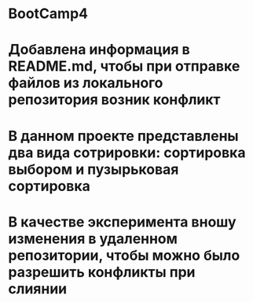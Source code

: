 # BootCamp4
# Добавлена информация в README.md, чтобы при отправке файлов из локального репозитория возник конфликт 
# В данном проекте представлены два вида сотрировки: сортировка выбором и пузырьковая сортировка
# В качестве эксперимента вношу изменения в удаленном репозитории, чтобы можно было разрешить конфликты при слиянии

